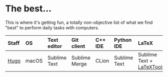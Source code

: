 
# The best...


This is where it's getting fun, a totally non-objective list of what we find "best" to perform daily tasks with computers.

| Staff       | OS | Text editor  | Git client | C++ IDE | Python IDE | LaTeX |
| :---------- | :- | :----------- | :--------- | :------ | :--------- | :---- |
| [Hugo](https://3d.bk.tudelft.nl/hledoux) | macOS | Sublime Text | Sublime Merge | CLion | Sublime Text | Sublime Text + [LaTeXTools](https://latextools.readthedocs.io/en/latest/) |
